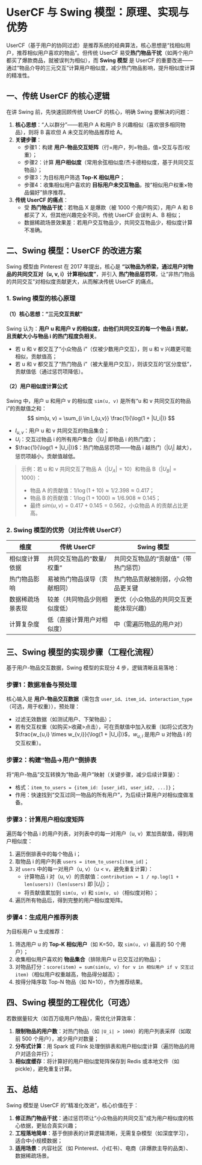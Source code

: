 # UserCF 与 Swing 模型：原理、实现与优势
UserCF（基于用户的协同过滤）是推荐系统的经典算法，核心思想是“找相似用户，推荐相似用户喜欢的物品”。但传统 UserCF 易受**热门物品干扰**（如两个用户都买了爆款商品，就被误判为相似），而 **Swing 模型** 是 UserCF 的重要改进——通过“物品介导的三元交互”计算用户相似度，减少热门物品影响，提升相似度计算的精准性。


## 一、传统 UserCF 的核心逻辑
在讲 Swing 前，先快速回顾传统 UserCF 的核心，明确 Swing 要解决的问题：
1. **核心思想**：“人以群分”——若用户 A 和用户 B 兴趣相似（喜欢很多相同物品），则将 B 喜欢但 A 未交互的物品推荐给 A。
2. **关键步骤**：
   - 步骤1：构建 **用户-物品交互矩阵**（行=用户，列=物品，值=交互与否/权重）；
   - 步骤2：计算 **用户相似度**（常用余弦相似度/杰卡德相似度，基于共同交互物品）；
   - 步骤3：为目标用户筛选 **Top-K 相似用户**；
   - 步骤4：收集相似用户喜欢的 **目标用户未交互物品**，按“相似用户权重×物品偏好”排序推荐。
3. **传统 UserCF 的痛点**：
   - 受 **热门物品干扰**：若物品 X 是爆款（被 1000 个用户购买），用户 A 和 B 都买了 X，但其他兴趣完全不同，传统 UserCF 会误判 A、B 相似；
   - 数据稀疏场景效果差：若用户交互物品少，共同交互物品少，相似度计算不准确。


## 二、Swing 模型：UserCF 的改进方案
Swing 模型由 Pinterest 在 2017 年提出，核心是 **“以物品为桥梁，通过用户对物品的共同交互对（u, v, i）计算相似度”**，并引入 **热门物品惩罚项**，让“非热门物品的共同交互”对相似度贡献更大，从而解决传统 UserCF 的痛点。


### 1. Swing 模型的核心原理
#### （1）核心思想：“三元交互贡献”
Swing 认为：**用户 u 和用户 v 的相似度，由他们共同交互的每一个物品 i 贡献，且贡献大小与物品 i 的热门程度负相关**。  
- 若 u 和 v 都交互了“小众物品 i”（仅被少数用户交互），则 u 和 v 兴趣更可能相似，贡献值高；
- 若 u 和 v 都交互了“热门物品 i”（被大量用户交互），则该交互的“区分度低”，贡献值低（通过惩罚项降低）。

#### （2）用户相似度计算公式
Swing 中，用户 u 和用户 v 的相似度 `sim(u, v)` 是所有“u 和 v 共同交互的物品 i”的贡献值之和：  
$$
sim(u, v) = \sum_{i \in I_{u,v}} \frac{1}{\log(1 + |U_i|)}
$$
- $I_{u,v}$：用户 u 和 v 共同交互的物品集合；
- $U_i$：交互过物品 i 的所有用户集合（$|U_i|$ 即物品 i 的热门度）；
- $\frac{1}{\log(1 + |U_i|)}$：热门物品惩罚项——物品 i 越热门（$|U_i|$ 越大），惩罚项越小，贡献值越低。

> 示例：若 u 和 v 共同交互了物品 A（$|U_A|=10$）和物品 B（$|U_B|=1000$）：
> - 物品 A 的贡献值：$1/\log(1+10) ≈ 1/2.398 ≈ 0.417$；
> - 物品 B 的贡献值：$1/\log(1+1000) ≈ 1/6.908 ≈ 0.145$；
> - 最终 $sim(u,v) = 0.417 + 0.145 = 0.562$，小众物品 A 的贡献占比更高。


### 2. Swing 模型的优势（对比传统 UserCF）
| 维度                | 传统 UserCF                | Swing 模型                  |
|---------------------|----------------------------|-----------------------------|
| 相似度计算依据      | 共同交互物品的“数量/权重”  | 共同交互物品的“贡献值”（带热门惩罚） |
| 热门物品影响        | 易被热门物品误导（贡献相同）| 热门物品贡献被削弱，小众物品更关键 |
| 数据稀疏场景表现    | 较差（共同物品少则相似度低）| 更优（小众物品的共同交互更能体现兴趣） |
| 计算复杂度          | 低（直接计算用户对相似度）  | 中（需遍历物品的用户对）    |


## 三、Swing 模型的实现步骤（工程化流程）
基于用户-物品交互数据，Swing 模型的实现分 4 步，逻辑清晰且易落地：

### 步骤1：数据准备与预处理
核心输入是 **用户-物品交互数据**（需包含 `user_id`、`item_id`、`interaction_type`（可选，用于权重）），预处理：
- 过滤无效数据（如测试用户、下架物品）；
- 若有交互权重（如购买>收藏>点击），可在贡献值中加入权重（如将公式改为 $\frac{w_{u,i} \times w_{v,i}}{\log(1 + |U_i|)}$，$w_{u,i}$ 是用户 u 对物品 i 的交互权重）。


### 步骤2：构建“物品→用户”倒排表
将“用户-物品”交互转换为“物品-用户”映射（关键步骤，减少后续计算量）：  
- 格式：`item_to_users = {item_id: [user_id1, user_id2, ...]}`；
- 作用：快速找到“交互过同一物品的所有用户”，为后续计算用户对相似度做准备。


### 步骤3：计算用户相似度矩阵
遍历每个物品 i 的用户列表，对列表中的每一对用户（u, v）累加贡献值，得到用户相似度：
1. 遍历倒排表中的每个物品 i；
2. 取物品 i 的用户列表 `users = item_to_users[item_id]`；
3. 对 `users` 中的每一对用户（u, v）（u < v，避免重复计算）：
   - 计算物品 i 对（u, v）的贡献值：`contribution = 1 / np.log(1 + len(users))`（`len(users)` 即 $|U_i|$）；
   - 将贡献值累加到 `sim(u, v)` 和 `sim(v, u)`（相似度对称）；
4. 遍历所有物品后，得到完整的用户相似度矩阵。


### 步骤4：生成用户推荐列表
为目标用户 u 生成推荐：
1. 筛选用户 u 的 **Top-K 相似用户**（如 K=50，取 `sim(u, v)` 最高的 50 个用户）；
2. 收集相似用户喜欢的 **物品集合**（排除用户 u 已交互过的物品）；
3. 对物品打分：`score(item) = sum(sim(u, v) for v in 相似用户 if v 交互过 item)`（相似用户权重越高，物品得分越高）；
4. 按得分降序取 Top-N 物品（如 N=10），作为推荐结果。


## 四、Swing 模型的工程优化（可选）
若数据量较大（如百万级用户/物品），需优化计算效率：
1. **限制物品的用户数**：对热门物品（如 `|U_i| > 1000`）的用户列表采样（如取前 500 个用户），减少用户对数量；
2. **分布式计算**：用 Spark 或 Flink 处理倒排表和用户相似度计算（遍历物品的用户对适合并行）；
3. **相似度缓存**：将计算好的用户相似度矩阵保存到 Redis 或本地文件（如 pickle），避免重复计算。


## 五、总结
Swing 模型是 UserCF 的“精准化改进”，核心价值在于：
1. **修正热门物品干扰**：通过惩罚项让“小众物品的共同交互”成为用户相似度的核心依据，更贴合真实兴趣；
2. **工程落地简单**：基于倒排表的计算逻辑清晰，无需复杂模型（如深度学习），适合中小规模数据；
3. **适用场景**：内容社区（如 Pinterest、小红书）、电商（非爆款主导的品类）、数据稀疏场景。
